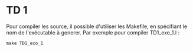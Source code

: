 TD 1
====

Pour compiler les source, il possible d'utiliser les Makefile, en spécifiant le nom de l'exécutable à generer.
Par exemple pour compiler TD1_exe_1.l :
```
make TD1_exo_1
```
